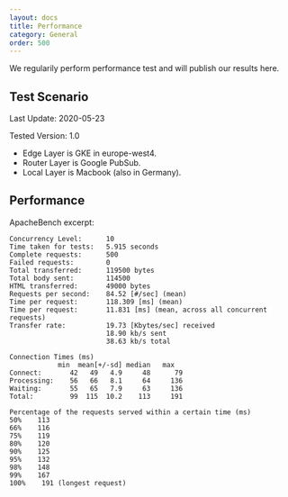 ```yaml
---
layout: docs
title: Performance
category: General
order: 500
---
```


We regularily perform performance test and will publish our results here.

## Test Scenario

Last Update: 2020-05-23

Tested Version: 1.0

* Edge Layer is GKE in europe-west4.
* Router Layer is Google PubSub.
* Local Layer is Macbook (also in Germany).

## Performance

ApacheBench excerpt:

    Concurrency Level:      10
    Time taken for tests:   5.915 seconds
    Complete requests:      500
    Failed requests:        0
    Total transferred:      119500 bytes
    Total body sent:        114500
    HTML transferred:       49000 bytes
    Requests per second:    84.52 [#/sec] (mean)
    Time per request:       118.309 [ms] (mean)
    Time per request:       11.831 [ms] (mean, across all concurrent requests)
    Transfer rate:          19.73 [Kbytes/sec] received
                            18.90 kb/s sent
                            38.63 kb/s total

    Connection Times (ms)
                min  mean[+/-sd] median   max
    Connect:       42   49   4.9     48      79
    Processing:    56   66   8.1     64     136
    Waiting:       55   65   7.9     63     136
    Total:         99  115  10.2    113     191

    Percentage of the requests served within a certain time (ms)
    50%    113
    66%    116
    75%    119
    80%    120
    90%    125
    95%    132
    98%    148
    99%    167
    100%    191 (longest request)